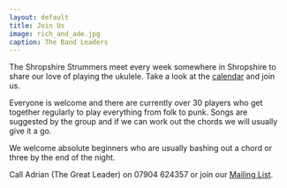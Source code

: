 ```yaml
---
layout: default
title: Join Us
image: rich_and_ade.jpg
caption: The Band Leaders
---
```

The Shropshire Strummers meet every week somewhere in Shropshire to share our love of playing the ukulele. Take a look at the [calendar](/calendar) and join us.

Everyone is welcome and there are currently over 30 players who get together regularly to play everything from folk to punk. Songs are suggested by the group and if we can work out the chords we will usually give it a go.

We welcome absolute beginners who are usually bashing out a chord or three by the end of the night.

Call Adrian (The Great Leader) on 07904 624357 or join our [Mailing List](https://groups.google.com/forum/#!forum/shropshirestrummers).